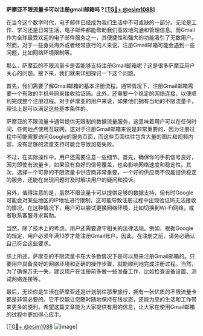 **萨摩亚不限流量卡可以注册gmail邮箱吗？[[TG💪+ @esim1088](https://t.me/s/esim1088)]**

在当今这个数字时代，电子邮件已经成为我们生活中不可或缺的一部分。无论是工作、学习还是日常生活，电子邮件都能帮助我们高效地沟通和管理信息。而Gmail作为全球最受欢迎的电子邮件服务之一，其便捷性和强大的功能吸引了无数用户。然而，对于一些身处海外或者经常旅行的人来说，注册Gmail邮箱可能会遇到一些问题，比如网络环境限制等。

那么，萨摩亚的不限流量卡是否能够支持注册Gmail邮箱呢？这是很多萨摩亚用户关心的问题。接下来，我们就来详细探讨一下这个问题。

首先，我们需要了解Gmail邮箱的基本注册流程。通常情况下，注册Gmail邮箱需要一个有效的手机号码来接收验证码。此外，还需要一个稳定的网络连接，以便顺利完成整个注册过程。对于萨摩亚的用户来说，如果他们拥有当地的不限流量卡，理论上是可以满足这些基本条件的。

萨摩亚的不限流量卡通常提供无限制的数据流量服务，这意味着用户可以在任何时间、任何地点使用互联网。这对于注册Gmail邮箱来说是非常重要的，因为注册过程中可能需要访问Google的服务页面，而这些页面往往包含大量的图片和视频内容，没有足够的流量支持可能会导致加载失败。

不过，在实际操作中，用户还需要注意一些细节。首先，确保你的手机信号良好，因为即使有流量卡，如果没有良好的信号覆盖，也会影响网络速度和稳定性。其次，选择一个可靠的不限流量卡供应商非常重要。一个好的供应商不仅能提供稳定的服务，还能在出现问题时及时解决用户的疑问和投诉。

另外，值得注意的是，虽然不限流量卡可以提供足够的数据支持，但有时Google可能会对某些地区的IP地址进行限制，这可能导致注册过程中出现验证码无法接收的情况。在这种情况下，用户可以尝试更换网络环境，比如切换到Wi-Fi网络，或者联系客服寻求帮助。

当然，除了技术上的考虑，用户还需要遵守相关的法律法规。例如，根据Google的规定，用户必须年满13岁才能注册Gmail账户。因此，在注册之前，请务必确认自己符合这些要求。

综上所述，萨摩亚的不限流量卡在大多数情况下是可以用来注册Gmail邮箱的。只要用户具备良好的网络环境和正确的操作步骤，就能顺利地完成注册过程。当然，为了确保万无一失，建议用户在注册前多做一些准备工作，比如检查设备设置、测试网络连接等。

最后，无论你是生活在萨摩亚还是计划前往那里旅行，拥有一张优质的不限流量卡都是非常必要的。它不仅能让您随时随地保持在线状态，还能为您的生活和工作带来更多的便利。希望这篇文章能为大家提供有用的信息，让大家在使用Gmail邮箱的过程中更加得心应手。

[[TG💪+ @esim1088](https://t.me/s/esim1088) ![Image](https://i.postimg.cc/4NQfJmqS/Snipaste-2025-05-13-00-14-12.png)]